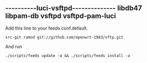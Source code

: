 












----------luci-vsftpd--------------
libdb47
libpam-db
vsftpd
vsftpd-pam-luci
----------------------------------


Add this line to your feeds.conf.default.

    src-git ramod git://github.com/openwrt-1983/vftp.git 

And run

    ./scripts/feeds update -a && ./scripts/feeds install -a

